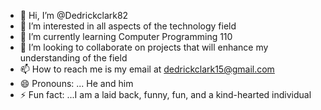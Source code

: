 - 👋 Hi, I’m @Dedrickclark82
- 👀 I’m interested in all aspects of the technology field
- 🌱 I’m currently learning Computer Programming 110
- 💞️ I’m looking to collaborate on projects that will enhance my understanding of the field
- 📫 How to reach me is my email at dedrickclark15@gmail.com 
- 😄 Pronouns: ... He and him
- ⚡ Fun fact: ...I am a laid back, funny, fun, and a kind-hearted individual

<!---
Dedrickclark82/Dedrickclark82 is a ✨ special ✨ repository because its `README.md` (this file) appears on your GitHub profile.
You can click the Preview link to take a look at your changes.
--->
  
